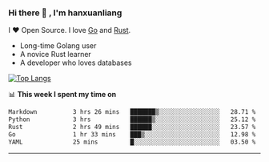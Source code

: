 ### Hi there 👋 , I'm hanxuanliang

<!--
**hanxuanliang/hanxuanliang** is a ✨ _special_ ✨ repository because its `README.md` (this file) appears on your GitHub profile.

Here are some ideas to get you started:

- 🔭 I’m currently working on ...
- 🌱 I’m currently learning ...
- 👯 I’m looking to collaborate on ...
- 🤔 I’m looking for help with ...
- 💬 Ask me about ...
- 📫 How to reach me: ...
- 😄 Pronouns: ...
- ⚡ Fun fact: ...
-->
I ❤ Open Source. I love [Go](https://golang.org) and [Rust](https://www.rust-lang.org/zh-CN/).

* Long-time Golang user
* A novice Rust learner
* A developer who loves databases

[![Top Langs](https://github-readme-stats.vercel.app/api?username=hanxuanliang&show_icons=true&count_private=true&line_height=40)](https://github.com/anuraghazra/github-readme-stats)

📊 **This week I spent my time on**
<!--START_SECTION:waka-->

```txt
Markdown          3 hrs 26 mins   ███████▒░░░░░░░░░░░░░░░░░   28.71 %
Python            3 hrs           ██████▒░░░░░░░░░░░░░░░░░░   25.12 %
Rust              2 hrs 49 mins   ██████░░░░░░░░░░░░░░░░░░░   23.57 %
Go                1 hr 33 mins    ███▒░░░░░░░░░░░░░░░░░░░░░   12.98 %
YAML              25 mins         █░░░░░░░░░░░░░░░░░░░░░░░░   03.50 %
```

<!--END_SECTION:waka-->

***
